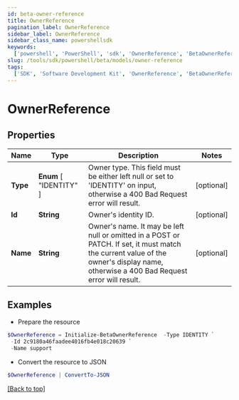```yaml
---
id: beta-owner-reference
title: OwnerReference
pagination_label: OwnerReference
sidebar_label: OwnerReference
sidebar_class_name: powershellsdk
keywords:
  ['powershell', 'PowerShell', 'sdk', 'OwnerReference', 'BetaOwnerReference']
slug: /tools/sdk/powershell/beta/models/owner-reference
tags:
  ['SDK', 'Software Development Kit', 'OwnerReference', 'BetaOwnerReference']
---
```


# OwnerReference

## Properties

| Name | Type | Description | Notes |
| --- | --- | --- | --- |
| **Type** | **Enum** [ "IDENTITY" ] | Owner type. This field must be either left null or set to 'IDENTITY' on input, otherwise a 400 Bad Request error will result. | [optional] |
| **Id** | **String** | Owner's identity ID. | [optional] |
| **Name** | **String** | Owner's name. It may be left null or omitted in a POST or PATCH. If set, it must match the current value of the owner's display name, otherwise a 400 Bad Request error will result. | [optional] |

## Examples

- Prepare the resource

```powershell
$OwnerReference = Initialize-BetaOwnerReference  -Type IDENTITY `
 -Id 2c9180a46faadee4016fb4e018c20639 `
 -Name support
```

- Convert the resource to JSON

```powershell
$OwnerReference | ConvertTo-JSON
```

[[Back to top]](#)
